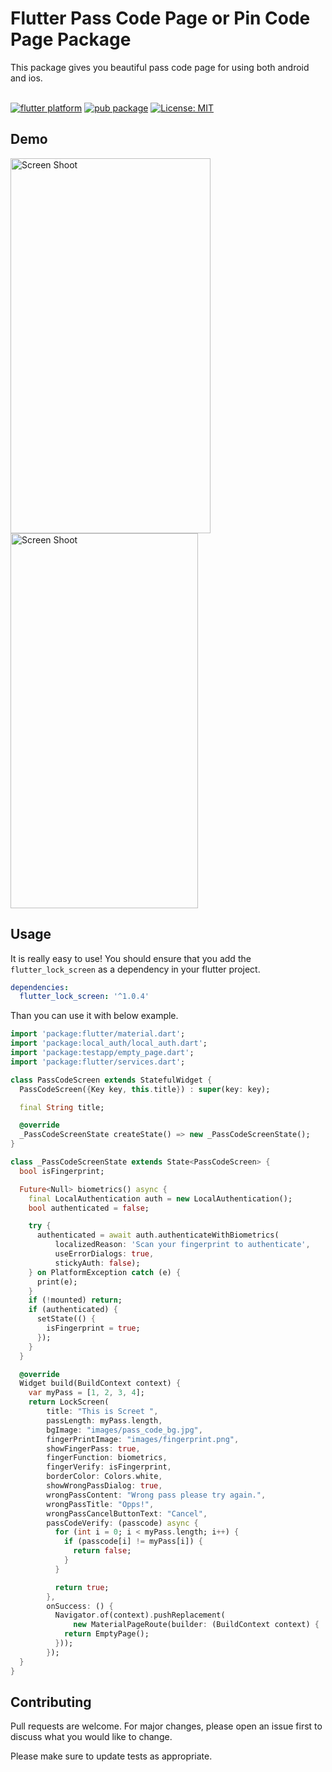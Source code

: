 # Flutter Pass Code Page or Pin Code Page Package

This package gives you beautiful pass code page for using both android and ios.
<br/><br/>

[![flutter platform](https://img.shields.io/badge/Platform-Flutter-yellow.svg)](https://flutter.io) 
[![pub package](https://img.shields.io/pub/v/flutter_lock_screen.svg)](https://pub.dartlang.org/packages/flutter_lock_screen) 
[![License: MIT](https://img.shields.io/badge/License-MIT-yellow.svg)](https://opensource.org/licenses/MIT)

## Demo

<img src="http://www.yasinilhan.com/passcode/howtouse.gif" width="320" height="600" title="Screen Shoot">
<img src="http://www.yasinilhan.com/passcode/1.png" width="300" height="600" title="Screen Shoot">

## Usage
It is really easy to use!
You should ensure that you add the `flutter_lock_screen` as a dependency in your flutter project.

```yaml
dependencies:
  flutter_lock_screen: '^1.0.4'
```
Than you can use it with below example.

```dart 
import 'package:flutter/material.dart';
import 'package:local_auth/local_auth.dart';
import 'package:testapp/empty_page.dart';
import 'package:flutter/services.dart';

class PassCodeScreen extends StatefulWidget {
  PassCodeScreen({Key key, this.title}) : super(key: key);

  final String title;

  @override
  _PassCodeScreenState createState() => new _PassCodeScreenState();
}

class _PassCodeScreenState extends State<PassCodeScreen> {
  bool isFingerprint;

  Future<Null> biometrics() async {
    final LocalAuthentication auth = new LocalAuthentication();
    bool authenticated = false;

    try {
      authenticated = await auth.authenticateWithBiometrics(
          localizedReason: 'Scan your fingerprint to authenticate',
          useErrorDialogs: true,
          stickyAuth: false);
    } on PlatformException catch (e) {
      print(e);
    }
    if (!mounted) return;
    if (authenticated) {
      setState(() {
        isFingerprint = true;
      });
    }
  }

  @override
  Widget build(BuildContext context) {
    var myPass = [1, 2, 3, 4];
    return LockScreen(
        title: "This is Screet ",
        passLength: myPass.length,
        bgImage: "images/pass_code_bg.jpg",
        fingerPrintImage: "images/fingerprint.png",
        showFingerPass: true,
        fingerFunction: biometrics,
        fingerVerify: isFingerprint,
        borderColor: Colors.white,
        showWrongPassDialog: true,
        wrongPassContent: "Wrong pass please try again.",
        wrongPassTitle: "Opps!",
        wrongPassCancelButtonText: "Cancel",
        passCodeVerify: (passcode) async {
          for (int i = 0; i < myPass.length; i++) {
            if (passcode[i] != myPass[i]) {
              return false;
            }
          }

          return true;
        },
        onSuccess: () {
          Navigator.of(context).pushReplacement(
              new MaterialPageRoute(builder: (BuildContext context) {
            return EmptyPage();
          }));
        });
  }
}

```



## Contributing
Pull requests are welcome. For major changes, please open an issue first to discuss what you would like to change.

Please make sure to update tests as appropriate.



